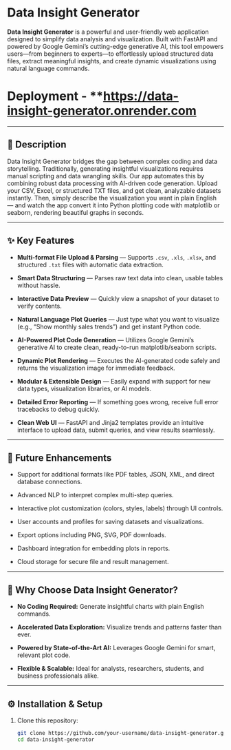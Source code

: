 # Data Insight Generator

**Data Insight Generator** is a powerful and user-friendly web application designed to simplify data analysis and visualization. Built with FastAPI and powered by Google Gemini’s cutting-edge generative AI, this tool empowers users—from beginners to experts—to effortlessly upload structured data files, extract meaningful insights, and create dynamic visualizations using natural language commands.

# Deployment - **https://data-insight-generator.onrender.com

---

## 🚀 Description

Data Insight Generator bridges the gap between complex coding and data storytelling. Traditionally, generating insightful visualizations requires manual scripting and data wrangling skills. Our app automates this by combining robust data processing with AI-driven code generation. Upload your CSV, Excel, or structured TXT files, and get clean, analyzable datasets instantly. Then, simply describe the visualization you want in plain English — and watch the app convert it into Python plotting code with matplotlib or seaborn, rendering beautiful graphs in seconds.

---

## ✨ Key Features

- **Multi-format File Upload & Parsing** — Supports `.csv`, `.xls`, `.xlsx`, and structured `.txt` files with automatic data extraction.

- **Smart Data Structuring** — Parses raw text data into clean, usable tables without hassle.

- **Interactive Data Preview** — Quickly view a snapshot of your dataset to verify contents.

- **Natural Language Plot Queries** — Just type what you want to visualize (e.g., “Show monthly sales trends”) and get instant Python code.

- **AI-Powered Plot Code Generation** — Utilizes Google Gemini’s generative AI to create clean, ready-to-run matplotlib/seaborn scripts.

- **Dynamic Plot Rendering** — Executes the AI-generated code safely and returns the visualization image for immediate feedback.

- **Modular & Extensible Design** — Easily expand with support for new data types, visualization libraries, or AI models.

- **Detailed Error Reporting** — If something goes wrong, receive full error tracebacks to debug quickly.

- **Clean Web UI** — FastAPI and Jinja2 templates provide an intuitive interface to upload data, submit queries, and view results seamlessly.

---

## 🔮 Future Enhancements

- Support for additional formats like PDF tables, JSON, XML, and direct database connections.

- Advanced NLP to interpret complex multi-step queries.

- Interactive plot customization (colors, styles, labels) through UI controls.

- User accounts and profiles for saving datasets and visualizations.

- Export options including PNG, SVG, PDF downloads.

- Dashboard integration for embedding plots in reports.

- Cloud storage for secure file and result management.

---

## 🎯 Why Choose Data Insight Generator?

- **No Coding Required:** Generate insightful charts with plain English commands.

- **Accelerated Data Exploration:** Visualize trends and patterns faster than ever.

- **Powered by State-of-the-Art AI:** Leverages Google Gemini for smart, relevant plot code.

- **Flexible & Scalable:** Ideal for analysts, researchers, students, and business professionals alike.

---

## ⚙️ Installation & Setup

1. Clone this repository:

   ```bash
   git clone https://github.com/your-username/data-insight-generator.git
   cd data-insight-generator
